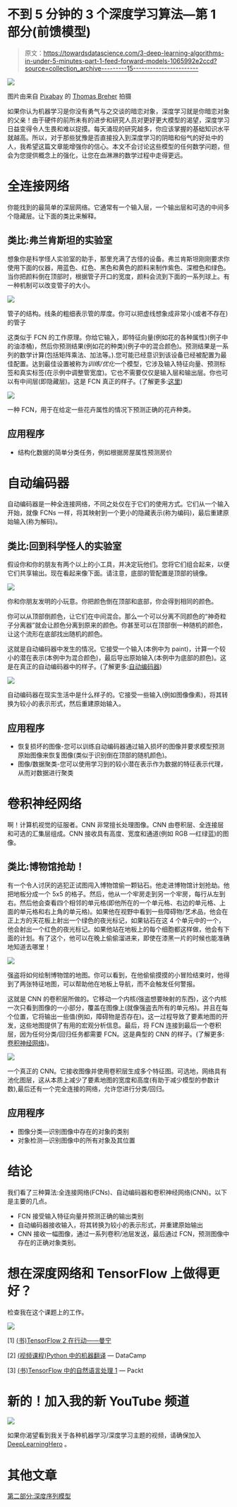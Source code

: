 # 不到 5 分钟的 3 个深度学习算法—第 1 部分(前馈模型)

> 原文：<https://towardsdatascience.com/3-deep-learning-algorithms-in-under-5-minutes-part-1-feed-forward-models-1065992e2ccd?source=collection_archive---------15----------------------->

![](img/251e673bc8712360ffe3da6b588b3b93.png)

图片由来自 [Pixabay](https://pixabay.com/?utm_source=link-attribution&utm_medium=referral&utm_campaign=image&utm_content=959578) 的 [Thomas Breher](https://pixabay.com/users/TBIT-715211/?utm_source=link-attribution&utm_medium=referral&utm_campaign=image&utm_content=959578) 拍摄

如果你认为机器学习是你没有勇气与之交谈的暗恋对象，深度学习就是你暗恋对象的父亲！由于硬件的前所未有的进步和研究人员对更好更大模型的渴望，深度学习日益变得令人生畏和难以捉摸。每天涌现的研究越多，你应该掌握的基础知识水平就越高。所以，对于那些犹豫是否直接投入到深度学习的阴暗和俗气的好处中的人，我希望这篇文章能增强你的信心。本文不会讨论这些模型的任何数学问题，但会为您提供概念上的强化，让您在血淋淋的数学过程中走得更远。

# 全连接网络

你能找到的最简单的深层网络。它通常有一个输入层，一个输出层和可选的中间多个隐藏层。让下面的类比来解释。

## 类比:弗兰肯斯坦的实验室

想象你是科学怪人实验室的助手，那里充满了古怪的设备。弗兰肯斯坦刚刚要求你使用下面的仪器，用蓝色、红色、黑色和黄色的颜料来制作紫色、深橙色和绿色。当你把颜料倒在顶部时，根据管子开口的宽度，颜料会流到下面的一系列球上。有一种机制可以改变管子的大小。

![](img/993697de04910ddc4d62c9d55e20adbb.png)

管子的结构。线条的粗细表示管的厚度。你可以把虚线想象成非常小(或者不存在)的管子

这类似于 FCN 的工作原理。你给它输入，即特征向量(例如花的各种属性)(例子中的油漆桶)，然后你预测结果(例如花的种类)(例子中的混合颜色)。预测结果是一系列的数学计算(包括矩阵乘法、加法等。).您可能已经意识到该设备已经被配置为最佳配置。达到最佳设置被称为*训练/优化*一个模型，它涉及输入特征向量、预测标签和真实标签(在示例中调整管宽度)。它也不需要仅仅是输入层和输出层。你也可以有中间层(即隐藏层)。这是 FCN 真正的样子。(了解更多:[这里](https://www.oreilly.com/library/view/tensorflow-for-deep/9781491980446/ch04.html))

![](img/64f0a2e2d659841827b63fe000001382.png)

一种 FCN，用于在给定一些花卉属性的情况下预测正确的花卉种类。

## 应用程序

*   结构化数据的简单分类任务，例如根据房屋属性预测房价

# 自动编码器

自动编码器是一种全连接网络，不同之处仅在于它们的使用方式。它们从一个输入开始，就像 FCNs 一样，将其映射到一个更小的隐藏表示(称为编码)，最后重建原始输入(称为解码)。

## 类比:回到科学怪人的实验室

假设你和你的朋友有两个以上的小工具，并决定玩他们。您将它们组合起来，以便它们共享输出。现在看起来像下面。请注意，底部的管配置是顶部的镜像。

![](img/95ad3905a1619a9cf7d3529b174cd005.png)

你和你朋友发明的小玩意。你把颜色倒在顶部和底部，你会得到相同的颜色。

你可以从顶部倒颜色，让它们在中间混合。那么一个可以分离不同颜色的“神奇粒子分离器”就会让颜色分离到原来的颜色。你甚至可以在顶部倒一种随机的颜色，让这个流形在底部找出随机的颜色。

这就是自动编码器中发生的情况。它接受一个输入(本例中为 paint)，计算一个较小的潜在表示(本例中为混合颜色)，最后导出原始输入(本例中为底部的颜色)。这是在真正的自动编码器中的样子。(了解更多:[自动编码器](http://ufldl.stanford.edu/tutorial/unsupervised/Autoencoders/))

![](img/44eb9e786723b47c8dca63260a8655e4.png)

自动编码器在现实生活中是什么样子的。它接受一些输入(例如图像像素)，将其转换为较小的表示形式，然后重建原始输入。

## 应用程序

*   恢复损坏的图像-您可以训练自动编码器通过输入损坏的图像并要求模型预测原始图像来恢复图像(类似于识别倒在顶部的随机颜色)。
*   图像/数据聚类-您可以使用学习到的较小潜在表示作为数据的特征表示代理，从而对数据进行聚类

# 卷积神经网络

啊！计算机视觉的征服者。CNN 非常擅长处理图像。CNN 由卷积层、全连接层和可选的汇集层组成。CNN 接收具有高度、宽度和通道(例如 RGB —红绿蓝)的图像。

## 类比:博物馆抢劫！

有一个令人讨厌的逃犯正试图闯入博物馆偷一颗钻石。他走进博物馆计划抢劫。他把地板分成一个 5x5 的格子。然后，他从一个牢房走到另一个牢房，每行从左到右。然后他会查看四个相邻的单元格(即他所在的一个单元格、右边的单元格、上面的单元格和右上角的单元格)。如果他在视野中看到一些障碍物/艺术品，他会在正上方的天花板上射出一个绿色的夜光标记，如果钻石在这 4 个单元中的一个，他会射出一个红色的夜光标记。如果他站在地板上的每个细胞都这样做，他会有下面的计划。有了这个，他可以在晚上偷偷溜进来，即使在漆黑一片的时候也能准确地知道去哪里！

![](img/5e1c6175d3706c5441bf67913862a6a2.png)

强盗将如何绘制博物馆的地图。你可以看到，在他偷偷摸摸的小冒险结束时，他得到了两张特征地图，可以帮助他在地板上导航，而不会触发任何警报。

这就是 CNN 的卷积层所做的。它移动一个内核(强盗想要映射的东西)，这个内核一次只看到图像的一小部分，覆盖在图像上(就像强盗去所有的单元格)。并且在每个位置，它将输出一些值(例如，障碍物是否存在)。这一过程导致了要素地图的开发，这些地图提供了有用的宏观分析信息。最后，将 FCN 连接到最后一个卷积层，因为任何分类/回归任务都需要 FCN。这是典型的 CNN 的样子。(了解更多:[卷积神经网络](/light-on-math-machine-learning-intuitive-guide-to-convolution-neural-networks-e3f054dd5daa?source=---------13------------------))。

![](img/9fd9826c6c9b02d7616ce505718ff25f.png)

一个真正的 CNN。它接收图像并使用卷积层生成多个特征图。可选地，网络具有池化图层，这从本质上减少了要素地图的宽度和高度(有助于减少模型的参数计数),最后还有一个完全连接的网络，允许您进行分类/回归。

## 应用程序

*   图像分类—识别图像中存在的对象的类别
*   对象检测—识别图像中的所有对象及其位置

# 结论

我们看了三种算法:全连接网络(FCNs)、自动编码器和卷积神经网络(CNN)。以下是主要的几点。

*   FCN 接受输入特征向量并预测正确的输出类别
*   自动编码器接收输入，将其转换为较小的表示形式，并重建原始输出
*   CNN 接收一幅图像，通过一系列卷积/池层发送，最后通过 FCN，预测图像中存在的正确对象类别。

# 想在深度网络和 TensorFlow 上做得更好？

检查我在这个课题上的工作。

![](img/c902b07566ddcbe9ec0bc8a9c98954cb.png)

[1] [(书)TensorFlow 2 在行动——曼宁](https://www.manning.com/books/tensorflow-in-action)

[2] [(视频课程)Python 中的机器翻译](https://www.datacamp.com/courses/machine-translation-in-python) — DataCamp

[3] [(书)TensorFlow 中的自然语言处理 1](https://www.amazon.com.au/Natural-Language-Processing-TensorFlow-Ganegedara/dp/1788478312/ref=sr_1_25?dchild=1&keywords=nlp+with+tensorflow&qid=1603009947&sr=8-25) — Packt

# 新的！加入我的新 YouTube 频道

[![](img/2519e6851523be15074d78c7082f0545.png)](https://www.youtube.com/channel/UC1HkxV8PtmWRyQ39MfzmtGA/)

如果你渴望看到我关于各种机器学习/深度学习主题的视频，请确保加入 [DeepLearningHero](https://www.youtube.com/channel/UC1HkxV8PtmWRyQ39MfzmtGA/) 。

# 其他文章

[第二部分:深度序列模型](/3-deep-learning-algorithms-in-under-5-minutes-part-2-deep-sequential-models-b84e3a29d9a8)